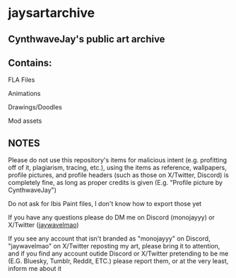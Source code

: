 # jaysartarchive
## CynthwaveJay's public art archive

## Contains:
FLA Files

Animations

Drawings/Doodles

Mod assets

## NOTES

Please do not use this repository's items for malicious intent (e.g. profitting off of it, plagiarism, tracing, etc.), using the items as reference, wallpapers, profile pictures, and profile headers (such as those on X/Twitter, Discord) is completely fine, as long as proper credits is given (E.g. "Profile picture by CynthwaveJay")

Do not ask for Ibis Paint files, I don't know how to export those yet

If you have any questions please do DM me on Discord (monojayyy) or X/Twitter ([jaywavelmao](https://x.com/jaywavelmao))

If you see any account that isn't branded as "monojayyy" on Discord, "jaywavelmao" on X/Twitter reposting my art, please bring it to attention, and if you find any account outide Discord or X/Twitter pretending to be me (E.G. Bluesky, Tumblr, Reddit, ETC.) please report them, or at the very least, inform me about it
